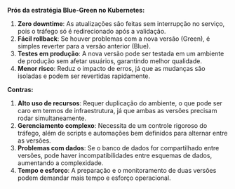 **Prós da estratégia Blue-Green no Kubernetes:**

1. **Zero downtime**: As atualizações são feitas sem interrupção no serviço, pois o tráfego só é redirecionado após a validação.
2. **Fácil rollback**: Se houver problemas com a nova versão (Green), é simples reverter para a versão anterior (Blue).
3. **Testes em produção**: A nova versão pode ser testada em um ambiente de produção sem afetar usuários, garantindo melhor qualidade.
4. **Menor risco**: Reduz o impacto de erros, já que as mudanças são isoladas e podem ser revertidas rapidamente.

**Contras:**

1. **Alto uso de recursos**: Requer duplicação do ambiente, o que pode ser caro em termos de infraestrutura, já que ambas as versões precisam rodar simultaneamente.
2. **Gerenciamento complexo**: Necessita de um controle rigoroso do tráfego, além de scripts e automações bem definidos para alternar entre as versões.
3. **Problemas com dados**: Se o banco de dados for compartilhado entre versões, pode haver incompatibilidades entre esquemas de dados, aumentando a complexidade.
4. **Tempo e esforço**: A preparação e o monitoramento de duas versões podem demandar mais tempo e esforço operacional.
